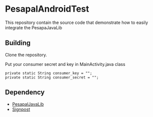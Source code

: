 # PesapalAndroidTest

This repository contain the source code that demonstrate how to easily integrate the PesapaJavaLib

## Building

Clone the repository.

Put your consumer secret and key in MainActivity.java class

```
private static String consumer_key = "";
private static String consumer_secret = "";
```

## Dependency
 * [PesapalJavaLib]()
 * [Signpost](http://code.google.com/p/oauth-signpost/)


